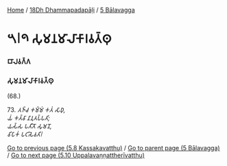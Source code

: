 
[Home](/) / [18Dh Dhammapadapāḷi](/tipitaka/18Dh.md) / [5 Bālavagga](/tipitaka/18Dh/5.md)

# 𑁫𑁇𑁯 𑀲𑀼𑀫𑀦𑀫𑀸𑀮𑀸𑀓𑀸𑀭𑀯𑀢𑁆𑀣𑀼

### 𑀩𑀸𑀮𑀯𑀕𑁆𑀕

### 𑀲𑀼𑀫𑀦𑀫𑀸𑀮𑀸𑀓𑀸𑀭𑀯𑀢𑁆𑀣𑀼

(68.)

73\. _𑀢𑀜𑁆𑀘 𑀓𑀫𑁆𑀫𑀁 𑀓𑀢𑀁 𑀲𑀸𑀥𑀼,_  
_𑀬𑀁 𑀓𑀢𑁆𑀯𑀸 𑀦𑀸𑀦𑀼𑀢𑀧𑁆𑀧𑀢𑀺;_  
_𑀬𑀲𑁆𑀲 𑀧𑀢𑀻𑀢𑁄 𑀲𑀼𑀫𑀦𑁄,_  
_𑀯𑀺𑀧𑀸𑀓𑀁 𑀧𑀝𑀺𑀲𑁂𑀯𑀢𑀺𑁇_  


[Go to previous page (5.8 Kassakavatthu)](/tipitaka/18Dh/5/5.8.md) / [Go to parent page (5 Bālavagga)](/tipitaka/18Dh/5.md) / [Go to next page (5.10 Uppalavaṇṇattherīvatthu)](/tipitaka/18Dh/5/5.10.md)


